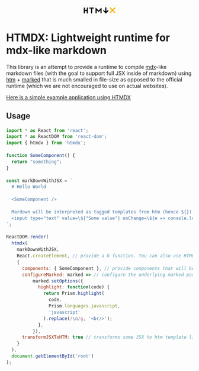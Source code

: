 <p align="center">
  <img alt="HTMDX logo" src="./htmdx.svg" width="100" />
</p>

# HTMDX: Lightweight runtime for mdx-like markdown

This library is an attempt to provide a runtime to compile [mdx](https://github.com/mdx-js/mdx)-like markdown files (with the goal to support full JSX inside of markdown) using [htm](https://github.com/developit/htm) + [marked](https://github.com/markedjs/marked) that is much smalled in file-size as opposed to the official runtime (which we are not encouraged to use on actual websites).

[Here is a simple example application using HTMDX](https://michael-klein.github.io/htmdx/example/dist/index.html)

## Usage

```javascript
import * as React from 'react';
import * as ReactDOM from 'react-dom';
import { htmdx } from 'htmdx';

function SomeComponent() {
  return "something";
}

const markDownWithJSX = `
  # Hello World

  <SomeComponent />

  Mardown will be interpreted as tagged templates from htm (hence ${}):
  <input type="text" value=\${"Some value"} onChange=\${e => console.log(e.target.value)}/>
`;

ReactDOM.render(
  htmdx(
    markDownWithJSX,
    React.createElement, // provide a h function. You can also use HTMDX with preact or any other library that supports the format
    {
      components: { SomeComponent }, // provide components that will be available in markdown files,
      configureMarked: marked => // configure the underlying marked parser, e.x.: to add code highlighting:
          marked.setOptions({
            highlight: function(code) {
              return Prism.highlight(
                code,
                Prism.languages.javascript,
                'javascript'
              ).replace(/\n/g, '<br/>');
            },
          }),
      transformJSXToHTM: true // transforms some JSX to htm template literal syntax (such as value={} to value=${})
    }
  ),
  document.getElementById('root')
);

```
